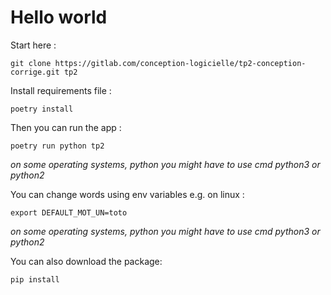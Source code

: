 # Hello world

Start here :

```
git clone https://gitlab.com/conception-logicielle/tp2-conception-corrige.git tp2
```

Install requirements file :

```
poetry install
```

Then you can run the app :

```
poetry run python tp2
```

_on some operating systems, python you might have to use cmd python3 or python2_

You can change words using env variables
e.g. on linux :

```
export DEFAULT_MOT_UN=toto
```

_on some operating systems, python you might have to use cmd python3 or python2_

You can also download the package:

```
pip install
```

